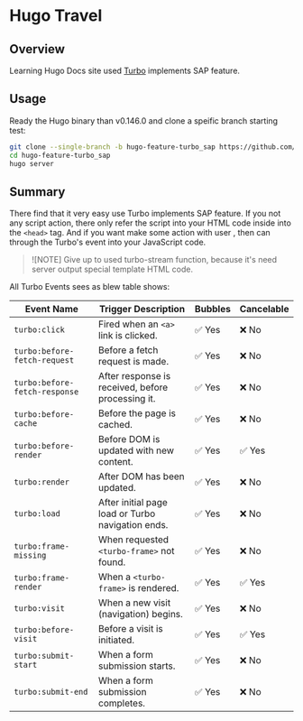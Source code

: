 # Hugo Travel

## Overview

Learning Hugo Docs site used [Turbo](https://github.com/hotwired/turbo) implements SAP feature.

## Usage

Ready the Hugo binary than v0.146.0 and clone a speific branch starting test:

```bash
git clone --single-branch -b hugo-feature-turbo_sap https://github.com/elkan1788/hugo-travel hugo-feature-turbo_sap
cd hugo-feature-turbo_sap
hugo server
```

## Summary

There find that it very easy use Turbo implements SAP feature. If you not any script action, there only refer the script into your HTML code inside into  the `<head>` tag. And if you want make some action with user , then can through the Turbo's event into your JavaScript code.

> ![NOTE]
> Give up to used turbo-stream function, because it's need server output special template HTML code.

All Turbo Events sees as blew table shows:

| Event Name                  | Trigger Description                                  | Bubbles | Cancelable |
|-----------------------------|------------------------------------------------------|---------|------------|
| `turbo:click`               | Fired when an `<a>` link is clicked.                | ✅ Yes  | ❌ No      |
| `turbo:before-fetch-request`| Before a fetch request is made.                     | ✅ Yes  | ❌ No      |
| `turbo:before-fetch-response`| After response is received, before processing it.  | ✅ Yes  | ❌ No      |
| `turbo:before-cache`        | Before the page is cached.                          | ✅ Yes  | ❌ No      |
| `turbo:before-render`       | Before DOM is updated with new content.             | ✅ Yes  | ✅ Yes     |
| `turbo:render`              | After DOM has been updated.                         | ✅ Yes  | ❌ No      |
| `turbo:load`                | After initial page load or Turbo navigation ends.   | ✅ Yes  | ❌ No      |
| `turbo:frame-missing`       | When requested `<turbo-frame>` not found.           | ✅ Yes  | ❌ No      |
| `turbo:frame-render`        | When a `<turbo-frame>` is rendered.                 | ✅ Yes  | ✅ Yes     |
| `turbo:visit`               | When a new visit (navigation) begins.               | ✅ Yes  | ❌ No      |
| `turbo:before-visit`        | Before a visit is initiated.                        | ✅ Yes  | ✅ Yes     |
| `turbo:submit-start`        | When a form submission starts.                      | ✅ Yes  | ❌ No      |
| `turbo:submit-end`          | When a form submission completes.                   | ✅ Yes  | ❌ No      |
